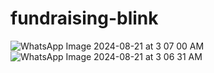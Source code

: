# fundraising-blink

![WhatsApp Image 2024-08-21 at 3 07 00 AM](https://github.com/user-attachments/assets/6549ddc9-09b2-4156-a4bc-a26c2c17bdf8)
![WhatsApp Image 2024-08-21 at 3 06 31 AM](https://github.com/user-attachments/assets/2322f2d6-cf45-4c67-b1ca-683e1dbf3aa6)

